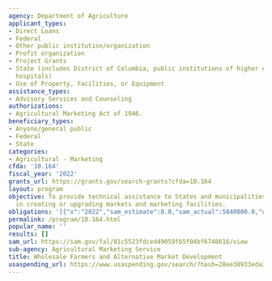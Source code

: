 ```yaml
---
agency: Department of Agriculture
applicant_types:
- Direct Loans
- Federal
- Other public institution/organization
- Profit organization
- Project Grants
- State (includes District of Columbia, public institutions of higher education and
  hospitals)
- Use of Property, Facilities, or Equipment
assistance_types:
- Advisory Services and Counseling
authorizations:
- Agricultural Marketing Act of 1946.
beneficiary_types:
- Anyone/general public
- Federal
- State
categories:
- Agricultural - Marketing
cfda: '10.164'
fiscal_year: '2022'
grants_url: https://grants.gov/search-grants?cfda=10.164
layout: program
objective: To provide technical assistance to States and municipalities interested
  in creating or upgrading markets and marketing facilities.
obligations: '[{"x":"2022","sam_estimate":0.0,"sam_actual":5840000.0,"usa_spending_actual":1997355.0},{"x":"2023","sam_estimate":5524000.0,"sam_actual":0.0,"usa_spending_actual":1421063.6},{"x":"2024","sam_estimate":5321000.0,"sam_actual":0.0,"usa_spending_actual":1115938.13}]'
permalink: /program/10.164.html
popular_name: ''
results: []
sam_url: https://sam.gov/fal/81c5523fdced49059f65f04bf6748616/view
sub-agency: Agricultural Marketing Service
title: Wholesale Farmers and Alternative Market Development
usaspending_url: https://www.usaspending.gov/search/?hash=28ee30933eda3bfdccec512b65dd617a
---
```

